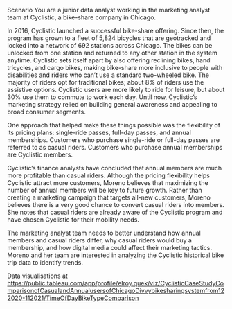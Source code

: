 Scenario
You are a junior data analyst working in the marketing analyst team at Cyclistic, a bike-share company in Chicago.

In 2016, Cyclistic launched a successful bike-share offering. Since then, the program has grown to a fleet of 5,824 bicycles that are geotracked and locked into a network of 692 stations across Chicago. 
The bikes can be unlocked from one station and returned to any other station in the system anytime.
Cyclistic sets itself apart by also offering reclining bikes, hand tricycles, and cargo bikes, making bike-share more inclusive to people with disabilities and riders who can’t use a standard two-wheeled bike. 
The majority of riders opt for traditional bikes; about 8% of riders use the assistive options. Cyclistic users are more likely to ride for leisure, but about 30% use them to commute to work each day.
Until now, Cyclistic’s marketing strategy relied on building general awareness and appealing to broad consumer segments.

One approach that helped make these things possible was the flexibility of its pricing plans: single-ride passes, full-day passes, and annual memberships. 
Customers who purchase single-ride or full-day passes are referred to as casual riders. Customers who purchase annual memberships are Cyclistic members.

Cyclistic’s finance analysts have concluded that annual members are much more profitable than casual riders. Although the pricing flexibility helps Cyclistic attract more customers, Moreno believes that maximizing the number of annual members will be key to future growth. 
Rather than creating a marketing campaign that targets all-new customers, Moreno believes there is a very good chance to convert casual riders into members. She notes that casual riders are already aware of the Cyclistic program and have chosen Cyclistic for their mobility needs.

The marketing analyst team needs to better understand how annual members and casual riders differ, why
casual riders would buy a membership, and how digital media could affect their marketing tactics. Moreno and her team are interested in analyzing the Cyclistic historical bike trip data to identify trends.										

Data visualisations at
https://public.tableau.com/app/profile/elroy.quek/viz/CyclisticCaseStudyComparisonofCasualandAnnualusersofChicagoDivvybikesharingsystemfrom122020-112021/TimeOfDayBikeTypeComparison
